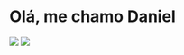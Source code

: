 <div>
  <h1>Olá, me chamo Daniel</h1>
  <tr/>
  <img heigth="180em" src="https://github-readme-stats.vercel.app/api/top-langs/?username=danielLeiteSilva&theme=radical&langs_count=8&layout=compact">
  <img heigth="180em" src="https://github-readme-stats.vercel.app/api?username=danielLeiteSilva&theme=radical&&langs_count=8&layout=compact">
</div>
